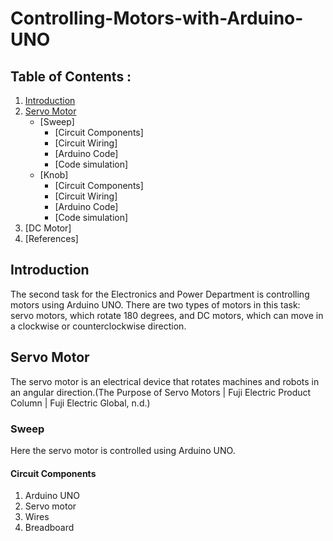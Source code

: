 # Controlling-Motors-with-Arduino-UNO
## Table of Contents : 
1. [Introduction](https://github.com/Rawnaa-19/Controlling-Motors-with-Arduino-UNO/edit/main/README.md#introduction)
1. [Servo Motor](https://github.com/Rawnaa-19/Controlling-Motors-with-Arduino-UNO/edit/main/README.md#introduction)
   - [Sweep]
     - [Circuit Components]
     - [Circuit Wiring]
     - [Arduino Code]
     - [Code simulation]
   - [Knob]
     - [Circuit Components]
     - [Circuit Wiring]
     - [Arduino Code]
     - [Code simulation]
1. [DC Motor]
1. [References]

## Introduction
The second task for the Electronics and Power Department is controlling motors using Arduino UNO. There are two types of motors in this task: servo motors, which rotate 180 degrees, and DC motors, which can move in a clockwise or counterclockwise direction. 
## Servo Motor
The servo motor is an electrical device that rotates machines and robots in an angular direction.(The Purpose of Servo Motors | Fuji Electric Product Column | Fuji Electric Global, n.d.)
### Sweep 
Here the servo motor is controlled using Arduino UNO.
#### Circuit Components
1. Arduino UNO
2. Servo motor
3. Wires
4. Breadboard
   

